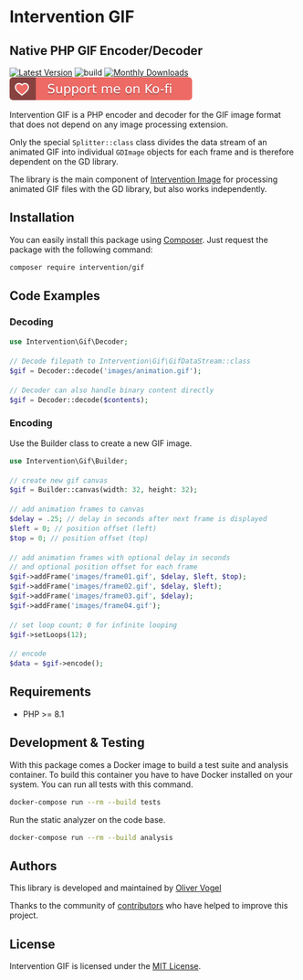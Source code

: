 # Intervention GIF

## Native PHP GIF Encoder/Decoder

[![Latest Version](https://img.shields.io/packagist/v/intervention/gif.svg)](https://packagist.org/packages/intervention/gif)
![build](https://github.com/Intervention/gif/actions/workflows/build.yml/badge.svg)
[![Monthly Downloads](https://img.shields.io/packagist/dm/intervention/gif.svg)](https://packagist.org/packages/intervention/gif/stats)
[![Support me on Ko-fi](https://raw.githubusercontent.com/Intervention/gif/main/.github/images/support.svg)](https://ko-fi.com/interventionphp)

Intervention GIF is a PHP encoder and decoder for the GIF image format that
does not depend on any image processing extension.

Only the special `Splitter::class` class divides the data stream of an animated
GIF into individual `GDImage` objects for each frame and is therefore dependent
on the GD library.

The library is the main component of [Intervention
Image](https://github.com/Intervention/image) for processing animated GIF files
with the GD library, but also works independently.

## Installation

You can easily install this package using [Composer](https://getcomposer.org).
Just request the package with the following command:

```bash
composer require intervention/gif
```

## Code Examples

### Decoding

```php
use Intervention\Gif\Decoder;

// Decode filepath to Intervention\Gif\GifDataStream::class
$gif = Decoder::decode('images/animation.gif');

// Decoder can also handle binary content directly
$gif = Decoder::decode($contents);
```

### Encoding

Use the Builder class to create a new GIF image.

```php
use Intervention\Gif\Builder;

// create new gif canvas
$gif = Builder::canvas(width: 32, height: 32);

// add animation frames to canvas
$delay = .25; // delay in seconds after next frame is displayed
$left = 0; // position offset (left)
$top = 0; // position offset (top)

// add animation frames with optional delay in seconds
// and optional position offset for each frame
$gif->addFrame('images/frame01.gif', $delay, $left, $top);
$gif->addFrame('images/frame02.gif', $delay, $left);
$gif->addFrame('images/frame03.gif', $delay);
$gif->addFrame('images/frame04.gif');

// set loop count; 0 for infinite looping
$gif->setLoops(12);

// encode
$data = $gif->encode();
```

## Requirements

- PHP >= 8.1

## Development & Testing

With this package comes a Docker image to build a test suite and analysis
container. To build this container you have to have Docker installed on your
system. You can run all tests with this command.

```bash
docker-compose run --rm --build tests
```

Run the static analyzer on the code base.

```bash
docker-compose run --rm --build analysis
```

## Authors

This library is developed and maintained by [Oliver Vogel](https://intervention.io)

Thanks to the community of [contributors](https://github.com/Intervention/gif/graphs/contributors) who have helped to improve this project.

## License

Intervention GIF is licensed under the [MIT License](LICENSE).
